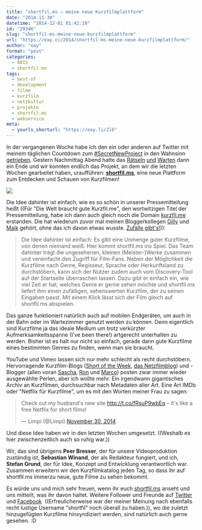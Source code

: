 ```yaml
---
title: "shortfil.ms – meine neue Kurzfilmplattform"
date: "2014-11-30"
datetime: "2014-12-01 01:42:10"
id: "29346"
slug: "shortfil-ms-meine-neue-kurzfilmplattform"
url: "https://eay.cc/2014/shortfil-ms-meine-neue-kurzfilmplattform/"
author: "eay"
format: "post"
categories:
  - 0815
  - shortfil-ms
tags:
  - best-of
  - development
  - filme
  - kurzfilm
  - netzkultur
  - projekte
  - shortfil-ms
  - webservice
meta:
  - yourls_shorturl: "https://eay.li/2l6"
---
```


In der vergangenen Woche habe ich den ein oder anderen auf Twitter mit meinem täglichen Countdown zum [#SecretNewProject](https://twitter.com/search?f=realtime&q=%23SecretNewProject%20from%3Aeay&src=typd) in den Wahnsinn [getrieben](https://twitter.com/patsbin/status/537963109072523264). Gestern Nachmittag Abend hatte das [Rätseln](https://twitter.com/UARRR/status/537700466256515072) [und](https://twitter.com/AndiH/status/537882299459964928) [Warten](https://twitter.com/timomeh/status/538831085090918400) dann ein Ende und wir konnten endlich das Projekt, an dem wir die letzten Wochen gearbeitet haben, uraufführen: [**shortfil.ms**](http://shortfil.ms), eine neue Plattform zum Entdecken und Schauen von Kurzfilmen!

[![](https://eay.cc/uploads/2014/shortfilms1.jpg)](http://shortfil.ms)

Die Idee dahinter ist einfach, wie es so schön in unserer Pressemitteilung heißt ((Für "Die Welt braucht gute Kurzfil.me", den wortwitzigen Titel der Pressemitteilung, habe ich dann auch gleich noch die Domain [kurzfil.me](http://kurzfil.me/) erstanden. Die hat wiederum zuvor mal meinen Bloggerkollegen [Gilly](http://blog.gilly.ws/) und [Maik](http://www.langweiledich.net/) gehört, ohne das ich davon etwas wusste. [Zufälle gibt's!](http://en.wikipedia.org/wiki/Multiple_discovery))):

> Die Idee dahinter ist einfach: Es gibt eine Unmenge guter Kurzfilme, von denen niemand weiß. Hier kommt shortfil.ms ins Spiel. Das Team dahinter trägt die ungesehenen, kleinen (Meister-)Werke zusammen und vereinfacht den Zugriff für Film-Fans. Neben der Möglichkeit die Kurzfilme nach Genre, Regisseur, Sprache oder Herkunftsland zu durchstöbern, kann sich der Nutzer zudem auch vom Discovery-Tool auf der Startseite überraschen lassen. Dazu gibt er einfach ein, wie viel Zeit er hat, welches Genre er gerne sehen möchte und shortfil.ms liefert ihm einen zufälligen, sehenswerten Kurzfilm, der zu seinen Eingaben passt. Mit einem Klick lässt sich der Film gleich auf shortfil.ms abspielen.

Das ganze funktioniert natürlich auch auf mobilen Endgeräten, um auch in der Bahn oder im Wartezimmer genutzt werden zu können. Denn eigentlich sind Kurzfilme ja das ideale Medium um trotz verkürzter Aufmerksamkeitsspanne (I've been there!) artgerecht unterhalten zu werden. Bisher ist es halt nur nicht so einfach, gerade dann gute Kurzfilme eines bestimmten Genres zu finden, wenn man sie braucht.

YouTube und Vimeo lassen sich nur mehr schlecht als recht durchstöbern. Hervorragende Kurzfilm-Blogs ([Short of the Week](http://www.shortoftheweek.com/), [das Netzfilmblog](http://blog.zeit.de/netzfilmblog/)) und -Blogger (allen voran [Sascha](http://www.pewpewpew.de/category/film/kurzfilm/), [Ron](http://edieh.de/kategorie/filme/fantastischer-kurzfilm) und [Marco](http://www.mindsdelight.de/tag/kurzfilm/)) posten zwar immer wieder ausgewählte Perlen, aber ich wollte mehr. Ein irgendwann gigantisches Archiv an Kurzfilmen, durchsuchbar nach Metadaten aller Art. Eine Art IMDb oder "Netflix für Kurzfilme", um es mit den Worten meiner Frau zu sagen:

<blockquote class="twitter-tweet" data-cards="hidden" lang="en"><p>Check out my husband's new site <a href="http://t.co/fRsuP9wbEq">http://t.co/fRsuP9wbEq</a> – it's like a free Netflix for short films!</p>— Limpi (@Limpi) <a href="https://twitter.com/Limpi/status/539101591690047488">November 30, 2014</a></blockquote>
<script async src="//platform.twitter.com/widgets.js" charset="utf-8"></script>

Und diese Idee haben wir in den letzten Wochen umgesetzt. ((Weshalb es hier zwischenzeitlich auch so ruhig war.))

Wir, das sind übrigens **Peer Bresser**, der für unsere Videoproduktion zuständig ist, **Sebastian Winand**, der als Redakteur fungiert, und ich, **Stefan Grund**, der für Idee, Konzept und Entwicklung verantwortlich war. Zusammen erweitern wir den Kurzfilmkatalog jeden Tag, so dass ihr auf shortfil.ms immerzu neue, gute Filme zu sehen bekommt.

Es würde uns und mich sehr freuen, wenn ihr euch [shortfil.ms](http://shortfil.ms) anseht und uns mitteilt, was ihr davon haltet. Weitere Follower und Freunde auf [Twitter](https://twitter.com/shortfil) und [Facebook](https://www.facebook.com/shortfil)  ((Erfreulicherweise war der meiner Meinung nach ebenfalls recht lustige Username "shortfil" noch überall zu haben.)), wo die zuletzt hinzugefügten Kurzfilme hinsyndiziert werden, sind natürlich auch gerne gesehen. :D
